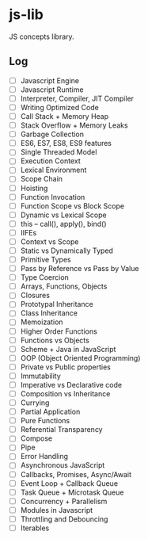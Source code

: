 # js-lib

JS concepts library.

## Log

- [ ] Javascript Engine
- [ ] Javascript Runtime
- [ ] Interpreter, Compiler, JIT Compiler
- [ ] Writing Optimized Code
- [ ] Call Stack + Memory Heap
- [ ] Stack Overflow + Memory Leaks
- [ ] Garbage Collection
- [ ] ES6, ES7, ES8, ES9 features
- [ ] Single Threaded Model
- [ ] Execution Context
- [ ] Lexical Environment
- [ ] Scope Chain
- [ ] Hoisting
- [ ] Function Invocation
- [ ] Function Scope vs Block Scope
- [ ] Dynamic vs Lexical Scope
- [ ] this – call(), apply(), bind()
- [ ] IIFEs
- [ ] Context vs Scope
- [ ] Static vs Dynamically Typed
- [ ] Primitive Types
- [ ] Pass by Reference vs Pass by Value
- [ ] Type Coercion
- [ ] Arrays, Functions, Objects
- [ ] Closures
- [ ] Prototypal Inheritance
- [ ] Class Inheritance
- [ ] Memoization
- [ ] Higher Order Functions
- [ ] Functions vs Objects
- [ ] Scheme + Java in JavaScript
- [ ] OOP (Object Oriented Programming)
- [ ] Private vs Public properties
- [ ] Immutability
- [ ] Imperative vs Declarative code
- [ ] Composition vs Inheritance
- [ ] Currying
- [ ] Partial Application
- [ ] Pure Functions
- [ ] Referential Transparency
- [ ] Compose
- [ ] Pipe
- [ ] Error Handling
- [ ] Asynchronous JavaScript
- [ ] Callbacks, Promises, Async/Await
- [ ] Event Loop + Callback Queue
- [ ] Task Queue + Microtask Queue
- [ ] Concurrency + Parallelism
- [ ] Modules in Javascript
- [ ] Throttling and Debouncing
- [ ] Iterables
